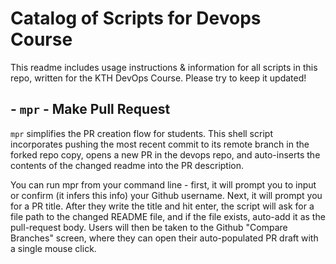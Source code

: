 # Catalog of Scripts for Devops Course

This readme includes usage instructions & information for all scripts in this repo, written for the KTH DevOps Course.
Please try to keep it updated!

## **- `mpr` - Make Pull Request**

`mpr` simplifies the PR creation flow for students. This shell script incorporates pushing the most recent commit to its
remote branch in the forked repo copy, opens a new PR in the devops repo, and auto-inserts the contents of the changed
readme into the PR description.

You can run mpr from your command line - first, it will prompt you to input or confirm (it infers this info) your Github
username. Next, it will prompt you for a PR title. After they write the title and hit enter, the script will ask for a
file path to the changed README file, and if the file exists, auto-add it as the pull-request body. Users will then be
taken to the Github "Compare Branches" screen, where they can open their auto-populated PR draft with a single mouse
click.
